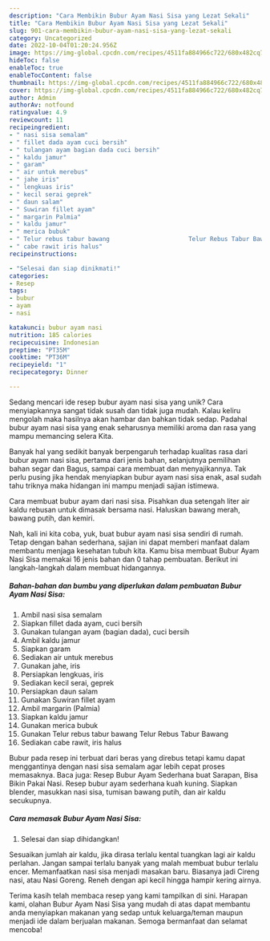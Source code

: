 ```yaml
---
description: "Cara Membikin Bubur Ayam Nasi Sisa yang Lezat Sekali"
title: "Cara Membikin Bubur Ayam Nasi Sisa yang Lezat Sekali"
slug: 901-cara-membikin-bubur-ayam-nasi-sisa-yang-lezat-sekali
category: Uncategorized
date: 2022-10-04T01:20:24.956Z
image: https://img-global.cpcdn.com/recipes/4511fa884966c722/680x482cq70/bubur-ayam-nasi-sisa-foto-resep-utama.jpg
hideToc: false
enableToc: true
enableTocContent: false
thumbnail: https://img-global.cpcdn.com/recipes/4511fa884966c722/680x482cq70/bubur-ayam-nasi-sisa-foto-resep-utama.jpg
cover: https://img-global.cpcdn.com/recipes/4511fa884966c722/680x482cq70/bubur-ayam-nasi-sisa-foto-resep-utama.jpg
author: Admin
authorAv: notfound
ratingvalue: 4.9
reviewcount: 11
recipeingredient:
- " nasi sisa semalam"
- " fillet dada ayam cuci bersih"
- " tulangan ayam bagian dada cuci bersih"
- " kaldu jamur"
- " garam"
- " air untuk merebus"
- " jahe iris"
- " lengkuas iris"
- " kecil serai geprek"
- " daun salam"
- " Suwiran fillet ayam"
- " margarin Palmia"
- " kaldu jamur"
- " merica bubuk"
- " Telur rebus tabur bawang                      Telur Rebus Tabur Bawang"
- " cabe rawit iris halus"
recipeinstructions:

- "Selesai dan siap dinikmati!"
categories:
- Resep
tags:
- bubur
- ayam
- nasi

katakunci: bubur ayam nasi 
nutrition: 185 calories
recipecuisine: Indonesian
preptime: "PT35M"
cooktime: "PT36M"
recipeyield: "1"
recipecategory: Dinner

---
```





Sedang mencari ide resep bubur ayam nasi sisa yang unik? Cara menyiapkannya sangat tidak susah dan tidak juga mudah. Kalau keliru mengolah maka hasilnya akan hambar dan bahkan tidak sedap. Padahal bubur ayam nasi sisa yang enak seharusnya memiliki aroma dan rasa yang mampu memancing selera Kita.





Banyak hal yang sedikit banyak berpengaruh terhadap kualitas rasa dari bubur ayam nasi sisa, pertama dari jenis bahan, selanjutnya pemilihan bahan segar dan Bagus, sampai cara membuat dan menyajikannya. Tak perlu pusing jika hendak menyiapkan bubur ayam nasi sisa enak,      asal sudah tahu triknya maka hidangan ini mampu menjadi sajian istimewa.














Cara membuat bubur ayam dari nasi sisa. Pisahkan dua setengah liter air kaldu rebusan untuk dimasak bersama nasi. Haluskan bawang merah, bawang putih, dan kemiri.






Nah, kali ini kita coba, yuk, buat bubur ayam nasi sisa sendiri di rumah. Tetap dengan bahan sederhana, sajian ini dapat memberi manfaat dalam membantu menjaga kesehatan tubuh kita. Kamu bisa membuat Bubur Ayam Nasi Sisa memakai 16 jenis bahan dan 0 tahap pembuatan. Berikut ini langkah-langkah dalam membuat hidangannya.

<!--inarticleads1-->

##### Bahan-bahan dan bumbu yang diperlukan dalam pembuatan Bubur Ayam Nasi Sisa:

1. Ambil  nasi sisa semalam
1. Siapkan  fillet dada ayam, cuci bersih
1. Gunakan  tulangan ayam (bagian dada), cuci bersih
1. Ambil  kaldu jamur
1. Siapkan  garam
1. Sediakan  air untuk merebus
1. Gunakan  jahe, iris
1. Persiapkan  lengkuas, iris
1. Sediakan  kecil serai, geprek
1. Persiapkan  daun salam
1. Gunakan  Suwiran fillet ayam
1. Ambil  margarin (Palmia)
1. Siapkan  kaldu jamur
1. Gunakan  merica bubuk
1. Gunakan  Telur rebus tabur bawang                      Telur Rebus Tabur Bawang
1. Sediakan  cabe rawit, iris halus


Bubur pada resep ini terbuat dari beras yang direbus tetapi kamu dapat menggantinya dengan nasi sisa semalam agar lebih cepat proses memasaknya. Baca juga: Resep Bubur Ayam Sederhana buat Sarapan, Bisa Bikin Pakai Nasi. Resep bubur ayam sederhana kuah kuning. Siapkan blender, masukkan nasi sisa, tumisan bawang putih, dan air kaldu secukupnya. 

<!--inarticleads2-->

##### Cara memasak Bubur Ayam Nasi Sisa:


1. Selesai dan siap dihidangkan!

Sesuaikan jumlah air kaldu, jika dirasa terlalu kental tuangkan lagi air kaldu perlahan. Jangan sampai terlalu banyak yang malah membuat bubur terlalu encer. Memanfaatkan nasi sisa menjadi masakan baru. Biasanya jadi Cireng nasi, atau Nasi Goreng. Reneh dengan api kecil hingga hampir kering airnya. 

Terima kasih telah membaca resep yang kami tampilkan di sini. Harapan kami, olahan Bubur Ayam Nasi Sisa yang mudah di atas dapat membantu anda menyiapkan makanan yang sedap untuk keluarga/teman maupun menjadi ide dalam berjualan makanan. Semoga bermanfaat dan selamat mencoba!
